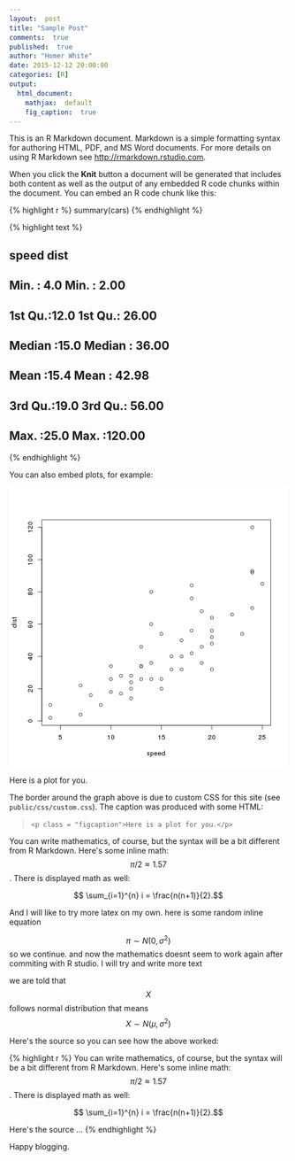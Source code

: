 ```yaml
---
layout:  post
title: "Sample Post"
comments:  true
published:  true
author: "Homer White"
date: 2015-12-12 20:00:00
categories: [R]
output:
  html_document:
    mathjax:  default
    fig_caption:  true
---
```








This is an R Markdown document. Markdown is a simple formatting syntax for authoring HTML, PDF, and MS Word documents. For more details on using R Markdown see <http://rmarkdown.rstudio.com>.

When you click the **Knit** button a document will be generated that includes both content as well as the output of any embedded R code chunks within the document. You can embed an R code chunk like this:



{% highlight r %}
summary(cars)
{% endhighlight %}



{% highlight text %}
##      speed           dist       
##  Min.   : 4.0   Min.   :  2.00  
##  1st Qu.:12.0   1st Qu.: 26.00  
##  Median :15.0   Median : 36.00  
##  Mean   :15.4   Mean   : 42.98  
##  3rd Qu.:19.0   3rd Qu.: 56.00  
##  Max.   :25.0   Max.   :120.00
{% endhighlight %}

You can also embed plots, for example: 


![plot of chunk unnamed-chunk-3](/figure/source/2015-12-12-sample-post/unnamed-chunk-3-1.png)

<p class = "figcaption">Here is a plot for you.</p>

The border around the graph above is due to custom CSS for this site (see `public/css/custom.css`).  The caption was produced with some HTML:

> `<p class = "figcaption">Here is a plot for you.</p>`

You can write mathematics, of course, but the syntax will be a bit different from R Markdown.  Here's some inline math:  $$\pi/2 \approx 1.57$$.  There is displayed math as well:

$$ \sum_{i=1}^{n} i = \frac{n(n+1)}{2}.$$



And I will like to try more latex on my own. here is some random inline equation

$$\pi\sim N(0,\sigma^2)$$ so we continue. and now the mathematics doesnt seem to work again after commiting with R studio. I will try and write more text

we are told that $$X$$ follows normal distribution that means $$X\sim N(\mu,\sigma^2)$$

Here's the source so you can see how the above worked:


{% highlight r %}
You can write mathematics, of course, but the syntax will be a bit different from R Markdown.  Here's some inline math:  $$ \pi/2 \approx 1.57 $$.  There is displayed math as well:

$$ \sum_{i=1}^{n} i = \frac{n(n+1)}{2}.$$

Here's the source ...
{% endhighlight %}

Happy blogging.
